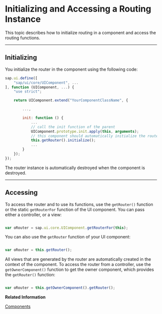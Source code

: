 <!-- loioacdb6cd408ec4b9eb5e1fe45e607abdd -->

# Initializing and Accessing a Routing Instance

This topic describes how to initialize routing in a component and access the routing functions.

***

## Initializing

You initialize the router in the component using the following code:

```js
sap.ui.define([
    "sap/ui/core/UIComponent", ...
], function (UIComponent, ...) {
    "use strict";

    return UIComponent.extend("YourComponentClassName", {

        ...,

        init: function () {
            ...
            // call the init function of the parent
            UIComponent.prototype.init.apply(this, arguments);
            // this component should automatically initialize the router
            this.getRouter().initialize();
            ...
        }
    });
});
```

The router instance is automatically destroyed when the component is destroyed.

***

## Accessing

To access the router and to use its functions, use the `getRouter()` function or the static `getRouterFor` function of the UI component. You can pass either a controller, or a view:

```js

var oRouter = sap.ui.core.UIComponent.getRouterFor(this);
```

You can also use the `getRouter` function of your UI component:

```js

var oRouter = this.getRouter();
```

All views that are generated by the router are automatically created in the context of the component. To access the router from a controller, use the `getOwnerComponent()` function to get the owner component, which provides the `getRouter()` function:

```js

var oRouter = this.getOwnerComponent().getRouter();
```

**Related Information**  


[Components](components-958ead5.md "Components are independent and reusable parts used in OpenUI5 applications.")

